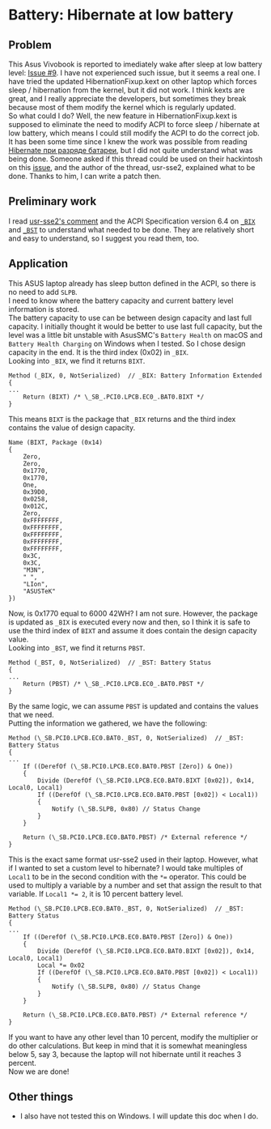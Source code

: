 # Battery: Hibernate at low battery
## Problem
This Asus Vivobook is reported to imediately wake after sleep at low battery level: [Issue #9](https://github.com/whatnameisit/Asus-Vivobook-X510UA-BQ490-Hackintosh/issues/9). I have not experienced such issue, but it seems a real one. I have tried the updated HibernationFixup.kext on other laptop which forces sleep / hibernation from the kernel, but it did not work. I think kexts are great, and I really appreciate the developers, but sometimes they break because most of them modify the kernel which is regularly updated.\
So what could I do? Well, the new feature in HibernationFixup.kext is supposed to eliminate the need to modify ACPI to force sleep / hibernate at low battery, which means I could still modify the ACPI to do the correct job.\
It has been some time since I knew the work was possible from reading [Hibernate при разряде батареи](https://applelife.ru/threads/hibernate-pri-razrjade-batarei.2874421/), but I did not quite understand what was being done. Someone asked if this thread could be used on their hackintosh on this [issue](https://github.com/tylernguyen/x1c6-hackintosh/issues/126#issuecomment-833750930), and the author of the thread, usr-sse2, explained what to be done. Thanks to him, I can write a patch then.

## Preliminary work
I read [usr-sse2's comment](https://github.com/tylernguyen/x1c6-hackintosh/issues/126#issuecomment-833750930) and the ACPI Specification version 6.4 on [`_BIX`](https://uefi.org/htmlspecs/ACPI_Spec_6_4_html/10_Power_Source_and_Power_Meter_Devices/Power_Source_and_Power_Meter_Devices.html#bix-battery-information-extended) and [`_BST`](https://uefi.org/htmlspecs/ACPI_Spec_6_4_html/10_Power_Source_and_Power_Meter_Devices/Power_Source_and_Power_Meter_Devices.html#bst-battery-status) to understand what needed to be done. They are relatively short and easy to understand, so I suggest you read them, too.

## Application
This ASUS laptop already has sleep button defined in the ACPI, so there is no need to add `SLPB`.\
I need to know where the battery capacity and current battery level information is stored.\
The battery capacity to use can be between design capacity and last full capacity. I initially thought it would be better to use last full capacity, but the level was a little bit unstable with AsusSMC's `Battery Health` on macOS and `Battery Health Charging` on Windows when I tested. So I chose design capacity in the end. It is the third index (0x02) in `_BIX`.\
Looking into `_BIX`, we find it returns `BIXT`.
```
Method (_BIX, 0, NotSerialized)  // _BIX: Battery Information Extended
{
...
    Return (BIXT) /* \_SB_.PCI0.LPCB.EC0_.BAT0.BIXT */
}
```
This means `BIXT` is the package that `_BIX` returns and the third index contains the value of design capacity.
```
Name (BIXT, Package (0x14)
{
    Zero, 
    Zero, 
    0x1770, 
    0x1770, 
    One, 
    0x39D0, 
    0x0258, 
    0x012C, 
    Zero, 
    0xFFFFFFFF, 
    0xFFFFFFFF, 
    0xFFFFFFFF, 
    0xFFFFFFFF, 
    0xFFFFFFFF, 
    0x3C, 
    0x3C, 
    "M3N", 
    " ", 
    "LIon", 
    "ASUSTeK"
})
```
Now, is 0x1770 equal to 6000 42WH? I am not sure. However, the package is updated as `_BIX` is executed every now and then, so I think it is safe to use the third index of `BIXT` and assume it does contain the design capacity value.\
Looking into `_BST`, we find it returns `PBST`.
```
Method (_BST, 0, NotSerialized)  // _BST: Battery Status
{
...
    Return (PBST) /* \_SB_.PCI0.LPCB.EC0_.BAT0.PBST */
}
```
By the same logic, we can assume `PBST` is updated and contains the values that we need.\
Putting the information we gathered, we have the following:
```
Method (\_SB.PCI0.LPCB.EC0.BAT0._BST, 0, NotSerialized)  // _BST: Battery Status
{
...
    If ((DerefOf (\_SB.PCI0.LPCB.EC0.BAT0.PBST [Zero]) & One))
    {
        Divide (DerefOf (\_SB.PCI0.LPCB.EC0.BAT0.BIXT [0x02]), 0x14, Local0, Local1)
        If ((DerefOf (\_SB.PCI0.LPCB.EC0.BAT0.PBST [0x02]) < Local1))
        {
            Notify (\_SB.SLPB, 0x80) // Status Change
        }
    }

    Return (\_SB.PCI0.LPCB.EC0.BAT0.PBST) /* External reference */
}
```
This is the exact same format usr-sse2 used in their laptop. However, what if I wanted to set a custom level to hibernate? I would take multiples of `Local1` to be in the second condition with the `*=` operator. This could be used to multiply a variable by a number and set that assign the result to that variable. If `Local1 *= 2`, it is 10 percent battery level.
```
Method (\_SB.PCI0.LPCB.EC0.BAT0._BST, 0, NotSerialized)  // _BST: Battery Status
{
...
    If ((DerefOf (\_SB.PCI0.LPCB.EC0.BAT0.PBST [Zero]) & One))
    {
        Divide (DerefOf (\_SB.PCI0.LPCB.EC0.BAT0.BIXT [0x02]), 0x14, Local0, Local1)
        Local *= 0x02
        If ((DerefOf (\_SB.PCI0.LPCB.EC0.BAT0.PBST [0x02]) < Local1))
        {
            Notify (\_SB.SLPB, 0x80) // Status Change
        }
    }

    Return (\_SB.PCI0.LPCB.EC0.BAT0.PBST) /* External reference */
}
```
If you want to have any other level than 10 percent, modify the multiplier or do other calculations. But keep in mind that it is somewhat meaningless below 5, say 3, because the laptop will not hibernate until it reaches 3 percent.\
Now we are done!

## Other things
- I also have not tested this on Windows. I will update this doc when I do.
